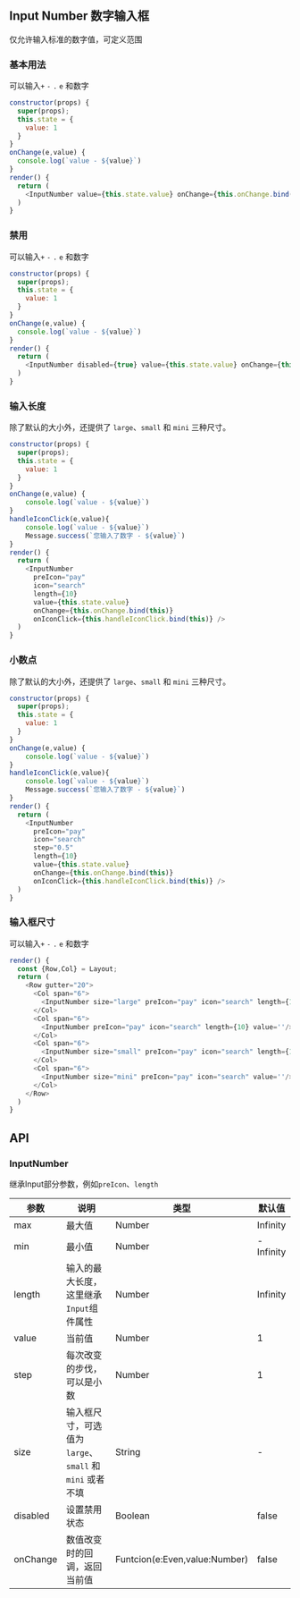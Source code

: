 ## Input Number 数字输入框

仅允许输入标准的数字值，可定义范围

### 基本用法

<!--DemoStart--> 
可以输入`+` `-` `.` `e` 和数字
```js
constructor(props) {
  super(props);
  this.state = {
    value: 1
  }
}
onChange(e,value) {
  console.log(`value - ${value}`)
}
render() {
  return (
    <InputNumber value={this.state.value} onChange={this.onChange.bind(this)} min="5" max="10"></InputNumber>
  )
}
```
<!--End-->

### 禁用

<!--DemoStart--> 
可以输入`+` `-` `.` `e` 和数字
```js
constructor(props) {
  super(props);
  this.state = {
    value: 1
  }
}
onChange(e,value) {
  console.log(`value - ${value}`)
}
render() {
  return (
    <InputNumber disabled={true} value={this.state.value} onChange={this.onChange.bind(this)} min="5" max="10"></InputNumber>
  )
}
```
<!--End-->

### 输入长度

<!--DemoStart--> 
除了默认的大小外，还提供了 `large`、`small` 和 `mini` 三种尺寸。
```js
constructor(props) {
  super(props);
  this.state = {
    value: 1
  }
}
onChange(e,value) {
    console.log(`value - ${value}`)
}
handleIconClick(e,value){
    console.log(`value - ${value}`)
    Message.success(`您输入了数字 - ${value}`)
}
render() {
  return (
    <InputNumber 
      preIcon="pay" 
      icon="search" 
      length={10} 
      value={this.state.value} 
      onChange={this.onChange.bind(this)}
      onIconClick={this.handleIconClick.bind(this)} />
  )
}
```
<!--End-->

### 小数点

<!--DemoStart--> 
除了默认的大小外，还提供了 `large`、`small` 和 `mini` 三种尺寸。
```js
constructor(props) {
  super(props);
  this.state = {
    value: 1
  }
}
onChange(e,value) {
    console.log(`value - ${value}`)
}
handleIconClick(e,value){
    console.log(`value - ${value}`)
    Message.success(`您输入了数字 - ${value}`)
}
render() {
  return (
    <InputNumber 
      preIcon="pay" 
      icon="search" 
      step="0.5"
      length={10} 
      value={this.state.value} 
      onChange={this.onChange.bind(this)}
      onIconClick={this.handleIconClick.bind(this)} />
  )
}
```
<!--End-->

### 输入框尺寸

<!--DemoStart--> 
可以输入`+` `-` `.` `e` 和数字
```js
render() {
  const {Row,Col} = Layout;
  return (
    <Row gutter="20">
      <Col span="6">
        <InputNumber size="large" preIcon="pay" icon="search" length={10} value=''/>
      </Col>
      <Col span="6">
        <InputNumber preIcon="pay" icon="search" length={10} value=''/>
      </Col>
      <Col span="6">
        <InputNumber size="small" preIcon="pay" icon="search" length={10} value=''/>
      </Col>
      <Col span="6">
        <InputNumber size="mini" preIcon="pay" icon="search" value=''/>
      </Col>
    </Row>
  )
}
```
<!--End-->

## API

### InputNumber

继承Input部分参数，例如`preIcon`、`length`

| 参数 | 说明 | 类型 | 默认值 |
|--------- |-------- |--------- |-------- |
| max | 最大值 | Number | Infinity |
| min | 最小值 | Number | -Infinity |
| length | 输入的最大长度，这里继承`Input`组件属性 | Number | Infinity |
| value | 当前值 | Number | 1 |
| step | 每次改变的步伐，可以是小数 | Number |  1 |
| size | 输入框尺寸，可选值为 `large`、`small` 和 `mini` 或者不填 | String | - |
| disabled | 设置禁用状态 | Boolean | false |
| onChange | 数值改变时的回调，返回当前值 | Funtcion(e:Even,value:Number) | false |